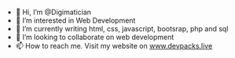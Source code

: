 - 👋 Hi, I’m @Digimatician
- 👀 I’m interested in Web Development
- 🌱 I’m currently writing html, css, javascript, bootsrap, php and sql
- 💞️ I’m looking to collaborate on web development
- 📫 How to reach me. Visit my website on www.devpacks.live

<!---
Albertibase/Albertibase is a ✨ special ✨ repository because its `README.md` (this file) appears on your GitHub profile.
You can click the Preview link to take a look at your changes.
--->
